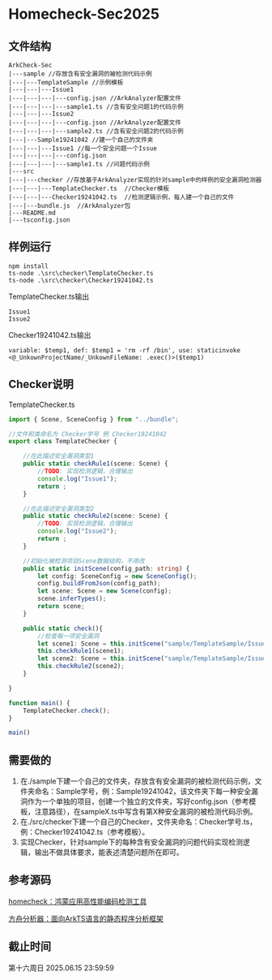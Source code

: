 # Homecheck-Sec2025
## 文件结构

```
ArkCheck-Sec
|---sample //存放含有安全漏洞的被检测代码示例
|---|---TemplateSample //示例模板
|---|---|---Issue1
|---|---|---|---config.json //ArkAnalyzer配置文件
|---|---|---|---sample1.ts //含有安全问题1的代码示例
|---|---|---Issue2
|---|---|---|---config.json //ArkAnalyzer配置文件
|---|---|---|---sample2.ts //含有安全问题2的代码示例
|---|---Sample19241042 //建一个自己的文件夹
|---|---|---Issue1 //每一个安全问题一个Issue
|---|---|---|---config.json
|---|---|---|---sample1.ts //问题代码示例
|---src
|---|---checker //存放基于ArkAnalyzer实现的针对sample中的样例的安全漏洞检测器
|---|---|---TemplateChecker.ts  //Checker模板
|---|---|---Checker19241042.ts  //检测逻辑示例，每人建一个自己的文件
|---|---bundle.js  //ArkAnalyzer包
|---README.md
|---tsconfig.json
```

## 样例运行

```
npm install
ts-node .\src\checker\TemplateChecker.ts
ts-node .\src\checker\Checker19241042.ts
```

TemplateChecker.ts输出

```
Issue1
Issue2
```

Checker19241042.ts输出

```
variable: $temp1, def: $temp1 = 'rm -rf /bin', use: staticinvoke <@_UnkownProjectName/_UnkownFileName: .exec()>($temp1)
```

## Checker说明

TemplateChecker.ts

``` Typescript
import { Scene, SceneConfig } from "../bundle";

//文件和类命名为 Checker学号 例 Checker19241042
export class TemplateChecker {

    //在此描述安全漏洞类型1
    public static checkRule1(scene: Scene) {
        //TODO: 实现检测逻辑，合理输出
        console.log("Issue1");
        return ;
    }

    //在此描述安全漏洞类型2
    public static checkRule2(scene: Scene) {
        //TODO: 实现检测逻辑，合理输出
        console.log("Issue2");
        return ;
    }

    //初始化被检测项目Scene数据结构，不用改
    public static initScene(config_path: string) {
        let config: SceneConfig = new SceneConfig();
        config.buildFromJson(config_path);
        let scene: Scene = new Scene(config);
        scene.inferTypes();
        return scene;
    }

    public static check(){
        //检查每一项安全漏洞
        let scene1: Scene = this.initScene("sample/TemplateSample/Issue1/config.json");
        this.checkRule1(scene1);
        let scene2: Scene = this.initScene("sample/TemplateSample/Issue2/config.json");
        this.checkRule2(scene2);
    }

}

function main() {
    TemplateChecker.check();
}

main()
```

## 需要做的

1. 在./sample下建一个自己的文件夹，存放含有安全漏洞的被检测代码示例，文件夹命名：Sample学号，例：Sample19241042，该文件夹下每一种安全漏洞作为一个单独的项目，创建一个独立的文件夹，写好config.json（参考模板，注意路径），在sampleX.ts中写含有第X种安全漏洞的被检测代码示例。
2. 在./src/checker下建一个自己的Checker，文件夹命名：Checker学号.ts，例：Checker19241042.ts（参考模板）。
3. 实现Checker，针对sample下的每种含有安全漏洞的问题代码实现检测逻辑，输出不做具体要求，能表述清楚问题所在即可。

## 参考源码

[homecheck：鸿蒙应用高性能编码检测工具](https://gitcode.com/openharmony-sig/homecheck)

[方舟分析器：面向ArkTS语言的静态程序分析框架](https://gitcode.com/openharmony-sig/arkanalyzer)

## 截止时间

第十六周日 2025.06.15 23:59:59